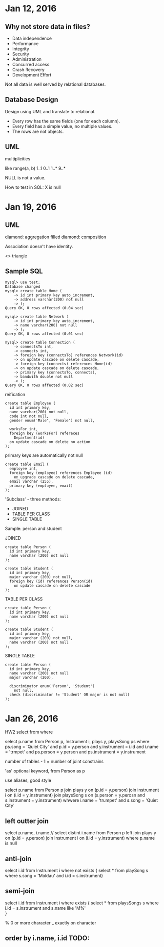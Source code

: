 Jan 12, 2016
============

Why not store data in files?
----------------------------

- Data independence
- Performance
- Integrity
- Security
- Administration
- Concurred access
- Crash Recovery
- Development Effort


Not all data is well served by relational databases.

Database Design
---------------

Design using UML and translate to relational.
- Every row has the same fields (one for each column).
- Every field has a simple value, no multiple values.
- The rows are not objects.

UML
---

multiplicities

like range(a, b)
1..1
0..1
1..\*
9..\*

NULL is not a value.

How to test in SQL: X is null

Jan 19, 2016
============

UML
---

diamond: aggregation
filled diamond: composition

Association doesn't have identity.

<<enumeraion>>
triangle

Sample SQL
----------

    mysql> use test;
    Database changed
    mysql> create table Home (
        -> id int primary key auto_increment,
        -> address varchar(200) not null
        -> );
    Query OK, 0 rows affected (0.04 sec)
    
    mysql> create table Network (
        -> id int primary key auto_increment,
        -> name varchar(200) not null
        -> );
    Query OK, 0 rows affected (0.01 sec)
    
    mysql> create table Connection (
        -> connectsTo int,
        -> connects int,
        -> foreign key (connectsTo) references Network(id)
        -> on update cascade on delete cascade,
        -> foreign key (connects) references Home(id)
        -> on update cascade on delete cascade,
        -> primary key (connectsTo, connects),
        -> bandwith double not null
        -> );
    Query OK, 0 rows affected (0.02 sec)

reification

    create table Employee (
      id int primary key,
      name varchar(200) not null,
      code int not null,
      gender enum('Male', 'Female') not null,
    
      worksFor int,
      foreign key (worksFor) refereces
        Department(id)
      on update cascade on delete no action
    );

primary keys are automatically not null

    create table Email (
      employee int,
      foreign key (employee) references Employee (id)
        on upgrade cascade on delete cascade,
      email varchar (255),
      primary key (employee, email)
    );

'Subclass' - three methods:

- JOINED
- TABLE PER CLASS
- SINGLE TABLE

Sample: person and student

JOINED

    create table Person (
      id int primary key,
      name varchar (200) not null  
    );
    
    create table Student (
      id int primary key,
      major varchar (200) not null,
      foreign key (id) references Person(id)
        on update cascade on delete cascade
    );

TABLE PER CLASS

    create table Person (
      id int primary key,
      name varchar (200) not null  
    );
    
    create table Student (
      id int primary key,
      major varchar (200) not null,
      name varchar (200) not null  
    );

SINGLE TABLE

    create table Person (
      id int primary key,
      name varchar (200) not null  
      major varchar (200),

      discriminator enum('Person', 'Student')
        not null,
      check (discriminator != 'Student' OR major is not null)
    );

Jan 26, 2016
============
HW2
select from where

select p.name
from Person p, Instrument i, plays y, playsSong ps
where ps.song = 'Quiet City'
  and p.id = y.person
  and y.instrument = i.id
  and i.name = 'trmpet'
  and ps.person = y.person
  and ps.instrument = y.instrument

number of tables - 1 = number of joint constrains

'as' optional keyword, from Person as p

use aliases, good style

select p.name
from Person p  join plays y
  on (p.id = y.person) join instrument  i 
  on (i.id = y.instrument) join playsSong s
  on (s.person = y.perosn and s.instrument = y.instrument)
whwere i.name = 'trumpet' and s.song = 'Quiet City'

left outter join
---------------

select p.name, i.name // select distint i.name
from Person p left join
  plays y on (p.id = y.person)
  join Instrument i on (i.id = y.instrument)
where p.name is null


anti-join
----------

select i.id
  from Instrument i
  where not exists {
        select *
        from playSong s
        where s.song = 'Moldau'
        and i.id = s.instrument}

semi-join
---------

select i.id
  from Instrument i
  where exists {
    select *
    from playsSongs s
where i.id = s.instrument
and s.name like 'M%'  
}

% 0 or more character
_ exactly on character

order by i.name, i.id
TODO:
----

